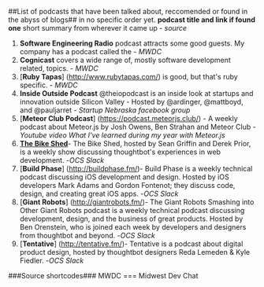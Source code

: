 ##List of podcasts that have been talked about, reccomended or found in the abyss of blogs##
in no specific order yet. **podcast title and link if found one** short summary from wherever it came up - _source_

1. **Software Engineering Radio** podcast attracts some good guests. My company has a podcast called the - _MWDC_
2. **Cognicast** covers a wide range of, mostly software development related, topics. -  _MWDC_
3. [**Ruby Tapas**] (http://www.rubytapas.com/)  is good, but that's ruby specific. -  _MWDC_
4. **Inside Outside Podcast** @theiopodcast is an inside look at startups and innovation outside Silicon Valley - Hosted by @ardinger, @mattboyd, and @pauljarret - _Startup Nebraska facebook group_
5. [**Meteor Club Podcast**] (https://podcast.meteorjs.club/) - A weekly podcast about Meteor.js by Josh Owens, Ben Strahan and Meteor Club - _Youtube video What I've learned during my year with Meteor.js_
6. [**The Bike Shed**](http://bikeshed.fm/)- The Bike Shed, hosted by Sean Griffin and Derek Prior, is a weekly show discussing thoughtbot's experiences in web development. -_OCS Slack_ 
7. [**Build Phase**] (http://buildphase.fm/)- Build Phase is a weekly technical podcast discussing iOS development and design. Hosted by iOS developers Mark Adams and Gordon Fontenot; they discuss code, design, and creating great iOS apps. -_OCS Slack_ 
8. [**Giant Robots**] (http://giantrobots.fm/)- The Giant Robots Smashing into Other Giant Robots podcast is a weekly technical podcast discussing development, design, and the business of great products. Hosted by Ben Orenstein, who is joined each week by developers and designers from thoughtbot and beyond. -_OCS Slack_ 
9. [**Tentative**] (http://tentative.fm/)- Tentative is a podcast about digital product design, hosted by thoughtbot designers Reda Lemeden & Kyle Fiedler. -_OCS Slack_ 

###Source shortcodes###
MWDC === Midwest Dev Chat
